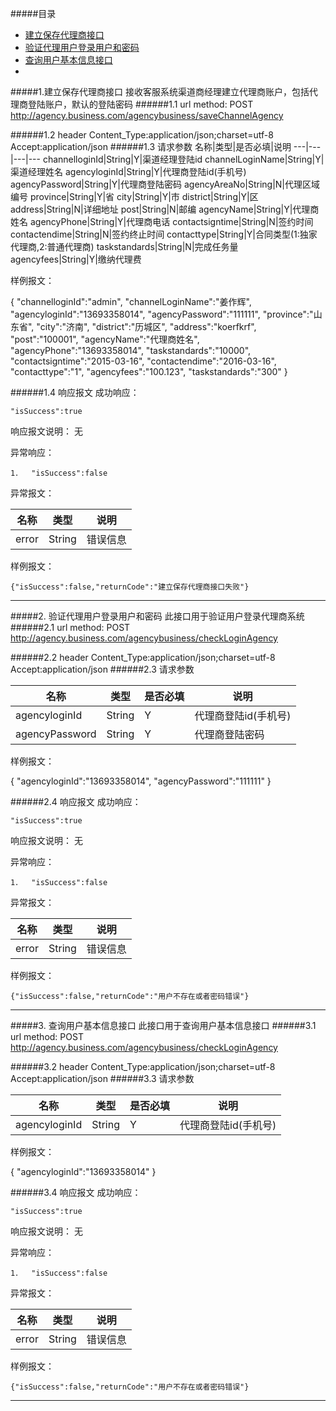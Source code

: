 #####目录
- [建立保存代理商接口](#11-url)
- [验证代理用户登录用户和密码](#21-url)
- [查询用户基本信息接口](#31-url)
- 
#####1.建立保存代理商接口
接收客服系统渠道商经理建立代理商账户，包括代理商登陆账户，默认的登陆密码
######1.1 url
	method: POST
	http://agency.business.com/agencybusiness/saveChannelAgency
	
######1.2 header
	Content_Type:application/json;charset=utf-8
	Accept:application/json
######1.3 请求参数
名称|类型|是否必填|说明
---|---|---|---
channelloginId|String|Y|渠道经理登陆id
channelLoginName|String|Y|渠道经理姓名
agencyloginId|String|Y|代理商登陆id(手机号)
agencyPassword|String|Y|代理商登陆密码
agencyAreaNo|String|N|代理区域编号
province|String|Y|省
city|String|Y|市
district|String|Y|区
address|String|N|详细地址
post|String|N|邮编
agencyName|String|Y|代理商姓名
agencyPhone|String|Y|代理商电话
contactsigntime|String|N|签约时间
contactendime|String|N|签约终止时间
contacttype|String|Y|合同类型(1:独家代理商,2:普通代理商)
taskstandards|String|N|完成任务量
agencyfees|String|Y|缴纳代理费


样例报文：

{
	"channelloginId":"admin",
	"channelLoginName":"姜作辉",
	"agencyloginId":"13693358014",
	"agencyPassword":"111111",
	"province":"山东省",
	"city":"济南",
	"district":"历城区",
	"address":"koerfkrf",
	"post":"100001",
	"agencyName":"代理商姓名",
	"agencyPhone":"13693358014",
	"taskstandards":"10000",
	"contactsigntime":"2015-03-16",
	"contactendime":"2016-03-16",
	"contacttype":"1",
	"agencyfees":"100.123",
	"taskstandards":"300"
}

######1.4 响应报文
成功响应：

	"isSuccess":true

响应报文说明：
无

异常响应：

	1．	"isSuccess":false

异常报文：

名称 | 类型 | 说明
------------ | ------------- | ------------
error| String  | 错误信息

样例报文：

	{"isSuccess":false,"returnCode":"建立保存代理商接口失败"}
	
----

#####2. 验证代理用户登录用户和密码
此接口用于验证用户登录代理商系统
######2.1 url
	method: POST
	http://agency.business.com/agencybusiness/checkLoginAgency
	
######2.2 header
	Content_Type:application/json;charset=utf-8
	Accept:application/json
######2.3 请求参数

名称|类型|是否必填|说明
---|---|---|---
agencyloginId|String|Y|代理商登陆id(手机号)
agencyPassword|String|Y|代理商登陆密码

样例报文：

{
	"agencyloginId":"13693358014",
	"agencyPassword":"111111"
}

######2.4 响应报文
成功响应：

	"isSuccess":true

响应报文说明：
无

异常响应：

	1．	"isSuccess":false

异常报文：

名称 | 类型 | 说明
------------ | ------------- | ------------
error| String  | 错误信息

样例报文：

	{"isSuccess":false,"returnCode":"用户不存在或者密码错误"}
	
----
#####3. 查询用户基本信息接口
此接口用于查询用户基本信息接口
######3.1 url
	method: POST
	http://agency.business.com/agencybusiness/checkLoginAgency
	
######3.2 header
	Content_Type:application/json;charset=utf-8
	Accept:application/json
######3.3 请求参数

名称|类型|是否必填|说明
---|---|---|---
agencyloginId|String|Y|代理商登陆id(手机号)

样例报文：

{
	"agencyloginId":"13693358014"
}

######3.4 响应报文
成功响应：

	"isSuccess":true

响应报文说明：
无

异常响应：

	1．	"isSuccess":false

异常报文：

名称 | 类型 | 说明
------------ | ------------- | ------------
error| String  | 错误信息

样例报文：

	{"isSuccess":false,"returnCode":"用户不存在或者密码错误"}
	
----
